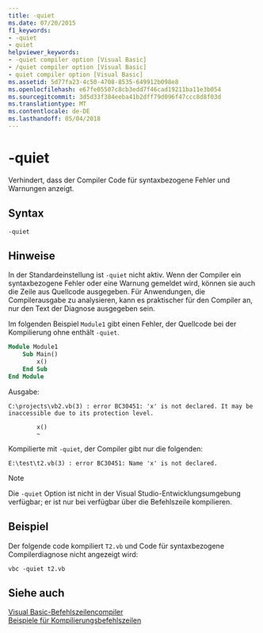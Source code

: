 ```yaml
---
title: -quiet
ms.date: 07/20/2015
f1_keywords:
- -quiet
- quiet
helpviewer_keywords:
- -quiet compiler option [Visual Basic]
- /quiet compiler option [Visual Basic]
- quiet compiler option [Visual Basic]
ms.assetid: 5d77fa23-4c50-4708-8535-649912b098e8
ms.openlocfilehash: e67fe05507c8cb3edd7f46cad19211ba11e3b054
ms.sourcegitcommit: 3d5d33f384eeba41b2dff79d096f47ccc8d8f03d
ms.translationtype: MT
ms.contentlocale: de-DE
ms.lasthandoff: 05/04/2018
---
```

# <a name="-quiet"></a>-quiet
Verhindert, dass der Compiler Code für syntaxbezogene Fehler und Warnungen anzeigt.  
  
## <a name="syntax"></a>Syntax  
  
```  
-quiet  
```  
  
## <a name="remarks"></a>Hinweise  
 In der Standardeinstellung ist `-quiet` nicht aktiv. Wenn der Compiler ein syntaxbezogene Fehler oder eine Warnung gemeldet wird, können sie auch die Zeile aus Quellcode ausgegeben. Für Anwendungen, die Compilerausgabe zu analysieren, kann es praktischer für den Compiler an, nur den Text der Diagnose ausgegeben sein.  
  
 Im folgenden Beispiel `Module1` gibt einen Fehler, der Quellcode bei der Kompilierung ohne enthält `-quiet`.  
  
```vb  
Module Module1  
    Sub Main()  
        x()  
    End Sub  
End Module  
```  
  
 Ausgabe:  
 
```console
C:\projects\vb2.vb(3) : error BC30451: 'x' is not declared. It may be inaccessible due to its protection level.

        x()
        ~
``` 
 Kompilierte mit `-quiet`, der Compiler gibt nur die folgenden:  
  
 `E:\test\t2.vb(3) : error BC30451: Name 'x' is not declared.`  
  
> [!NOTE]
>  Die `-quiet` Option ist nicht in der Visual Studio-Entwicklungsumgebung verfügbar; er ist nur bei verfügbar über die Befehlszeile kompilieren.  
  
## <a name="example"></a>Beispiel  
 Der folgende code kompiliert `T2.vb` und Code für syntaxbezogene Compilerdiagnose nicht angezeigt wird:  
  
```  
vbc -quiet t2.vb  
```  
  
## <a name="see-also"></a>Siehe auch  
 [Visual Basic-Befehlszeilencompiler](../../../visual-basic/reference/command-line-compiler/index.md)  
 [Beispiele für Kompilierungsbefehlszeilen](../../../visual-basic/reference/command-line-compiler/sample-compilation-command-lines.md)
